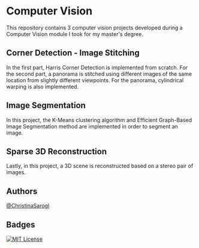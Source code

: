 # Computer Vision

This repository contains 3 computer vision projects developed during a Computer Vision module I took for my master's degree.

## Corner Detection - Image Stitching

In the first part, Harris Corner Detection is implemented from scratch. For the second part, a panorama is stitched using different images of the same location from slightly different viewpoints. For the panorama, cylindrical warping is also implemented.

## Image Segmentation

In this project, the K-Means clustering algorithm and Efficient Graph-Based Image Segmentation method are implemented in order to segment an image.

## Sparse 3D Reconstruction
Lastly, in this project, a 3D scene is reconstructed based on a stereo pair of images.

## Authors

[@ChristinaSarogl](https://github.com/ChristinaSarogl)


## Badges

[![MIT License](https://img.shields.io/badge/License-MIT-green.svg)](https://choosealicense.com/licenses/mit/)
